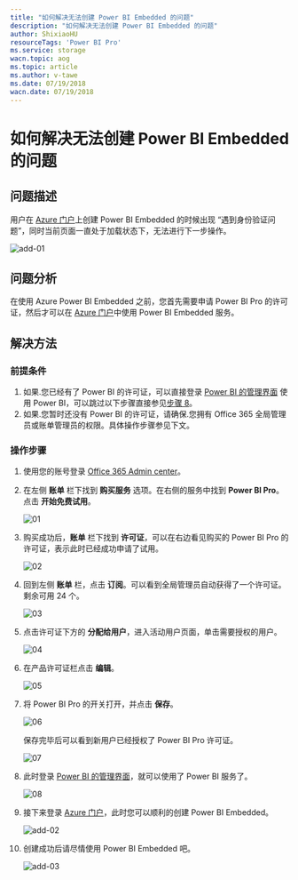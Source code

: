 ```yaml
---
title: "如何解决无法创建 Power BI Embedded 的问题"
description: "如何解决无法创建 Power BI Embedded 的问题"
author: ShixiaoHU
resourceTags: 'Power BI Pro'
ms.service: storage
wacn.topic: aog
ms.topic: article
ms.author: v-tawe
ms.date: 07/19/2018
wacn.date: 07/19/2018
---
```


# 如何解决无法创建 Power BI Embedded 的问题

## 问题描述

用户在 [Azure 门户](https://portal.azure.cn)上创建 Power BI Embedded 的时候出现 “遇到身份验证问题”，同时当前页面一直处于加载状态下，无法进行下一步操作。

![add-01](media/aog-power-bi-embedded-qa-creation-issue/add-01.png)

## 问题分析

在使用 Azure Power BI Embedded 之前，您首先需要申请 Power BI Pro 的许可证，然后才可以在 [Azure 门户](https://portal.azure.cn)中使用 Power BI Embedded 服务。

## 解决方法

### 前提条件

1. 如果.您已经有了 Power BI 的许可证，可以直接登录 [Power BI 的管理界面](https://app.powerbi.cn) 使用 Power BI，可以跳过以下步骤直接参见[步骤 8](#step8)。
2. 如果.您暂时还没有 Power BI 的许可证，请确保.您拥有 Office 365 全局管理员或账单管理员的权限。具体操作步骤参见下文。

### 操作步骤

1. 使用您的账号登录 [Office 365 Admin center](https://portal.partner.microsoftonline.cn/AdminPortal/Home#/homepage)。

2. 在左侧 **账单** 栏下找到 **购买服务** 选项。在右侧的服务中找到 **Power BI Pro**。点击 **开始免费试用**。

    ![01](media/aog-power-bi-embedded-qa-creation-issue/01.png)

3. 购买成功后，**账单** 栏下找到 **许可证**，可以在右边看见购买的 Power BI Pro 的许可证，表示此时已经成功申请了试用。

    ![02](media/aog-power-bi-embedded-qa-creation-issue/02.png)

4. 回到左侧 **账单** 栏，点击 **订阅**。可以看到全局管理员自动获得了一个许可证。剩余可用 24 个。

    ![03](media/aog-power-bi-embedded-qa-creation-issue/03.png)

5. 点击许可证下方的 **分配给用户**，进入活动用户页面，单击需要授权的用户。

    ![04](media/aog-power-bi-embedded-qa-creation-issue/04.png)

6. 在产品许可证栏点击 **编辑**。

    ![05](media/aog-power-bi-embedded-qa-creation-issue/05.png)

7. 将 Power BI Pro 的开关打开，并点击 **保存**。

    ![06](media/aog-power-bi-embedded-qa-creation-issue/06.png)

    保存完毕后可以看到新用户已经授权了 Power BI Pro 许可证。

    ![07](media/aog-power-bi-embedded-qa-creation-issue/07.png)

8. <a id="step8"></a>此时登录 [Power BI 的管理界面](https://app.powerbi.cn)，就可以使用了 Power BI 服务了。

    ![08](media/aog-power-bi-embedded-qa-creation-issue/08.png)

9. 接下来登录 [Azure 门户](https://portal.azure.cn)，此时您可以顺利的创建 Power BI Embedded。

    ![add-02](media/aog-power-bi-embedded-qa-creation-issue/add-02.png)

10. 创建成功后请尽情使用 Power BI Embedded 吧。

    ![add-03](media/aog-power-bi-embedded-qa-creation-issue/add-03.png)